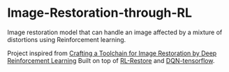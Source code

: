 # Image-Restoration-through-RL
Image restoration model that can handle an image affected by a mixture of distortions using Reinforcement learning.

Project inspired from [Crafting a Toolchain for Image Restoration by Deep Reinforcement Learning](https://arxiv.org/abs/1804.03312)
Built on top of [RL-Restore](https://github.com/yuke93/RL-Restore) and [DQN-tensorflow](https://github.com/devsisters/DQN-tensorflow).
